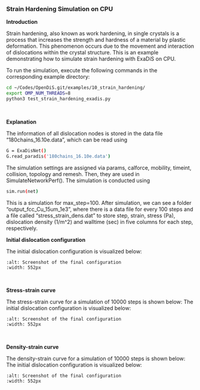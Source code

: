 ### Strain Hardening Simulation on CPU

**Introduction**

Strain hardening, also known as work hardening, in single crystals is a process that increases the strength and hardness of a material by plastic deformation. This phenomenon occurs due to the movement and interaction of dislocations within the crystal structure. This is an example demonstrating how to simulate strain hardening with ExaDiS on CPU.

To run the simulation, execute the following commands in the corresponding example directory:
```bash
cd ~/Codes/OpenDiS.git/examples/10_strain_hardening/
export OMP_NUM_THREADS=8
python3 test_strain_hardening_exadis.py
```
</br>

**Explanation**

The information of all dislocation nodes is stored in the data file “180chains_16.10e.data”, which can be read using
```bash
G = ExaDisNet()
G.read_paradis('180chains_16.10e.data')
```

The simulation settings are assigned via params, calforce, mobility, timeint, collision, topology and remesh. Then, they are used in SimulateNetworkPerf(). The simulation is conducted using 
```bash
sim.run(net)
```
This is a simulation for max_step=100. After simulation, we can see a folder “output_fcc_Cu_15um_1e3”, where there is a data file for every 100 steps and a file called “stress_strain_dens.dat” to store step, strain, stress (Pa), dislocation density (1/m^2) and walltime (sec) in five columns for each step, respectively.
</br>

**Initial dislocation configuration**

The initial dislocation configuration is visualized below:
```{figure} initial_con figuration.png
:alt: Screenshot of the final configuration
:width: 552px
```
</br>

**Stress-strain curve**

The stress-strain curve for a simulation of 10000 steps is shown below:
The initial dislocation configuration is visualized below:
```{figure} Stress_strain.png
:alt: Screenshot of the final configuration
:width: 552px
```
</br>

**Density-strain curve**

The density-strain curve for a simulation of 10000 steps is shown below:
The initial dislocation configuration is visualized below:
```{figure} Density_strain.png
:alt: Screenshot of the final configuration
:width: 552px
```
</br>
